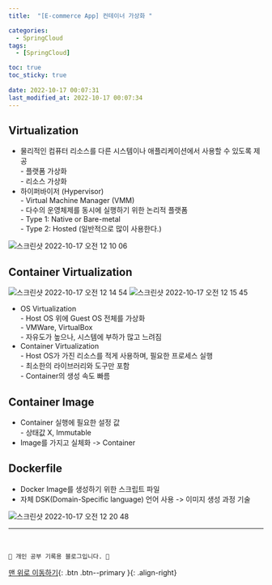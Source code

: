 ```yaml
---
title:  "[E-commerce App] 컨테이너 가상화 "

categories:
  - SpringCloud
tags:
  - [SpringCloud]

toc: true
toc_sticky: true
 
date: 2022-10-17 00:07:31
last_modified_at: 2022-10-17 00:07:34
---
```


## Virtualization
- 물리적인 컴퓨터 리소스를 다른 시스템이나 애플리케이션에서 사용할 수 있도록 제공<br>- 플랫폼 가상화<br>- 리소스 가상화
- 하이퍼바이저 (Hypervisor)<br>- Virtual Machine Manager (VMM)<br>- 다수의 운영체제를 동시에 실행하기 위한 논리적 플랫폼<br>- Type 1: Native or Bare-metal<br>- Type 2: Hosted (일반적으로 많이 사용한다.)

![스크린샷 2022-10-17 오전 12 10 06](https://user-images.githubusercontent.com/59405576/196043167-b539b5d4-857a-40f9-bcf3-2526ab36263d.png)

## Container Virtualization
![스크린샷 2022-10-17 오전 12 14 54](https://user-images.githubusercontent.com/59405576/196043357-79b9b86b-dc9f-4da0-aa20-08a56bf5cee0.png)
![스크린샷 2022-10-17 오전 12 15 45](https://user-images.githubusercontent.com/59405576/196043383-06ecb970-9469-4174-bfa6-3d0c71274936.png)

- OS Virtualization<br>- Host OS 위에 Guest OS 전체를 가상화<br>- VMWare, VirtualBox<br>- 자유도가 높으나, 시스템에 부하가 많고 느려짐
- Container Virtualization<br>- Host OS가 가진 리소스를 적게 사용하며, 필요한 프로세스 실행<br>- 최소한의 라이브러리와 도구만 포함<br>- Container의 생성 속도 빠름

## Container Image
- Container 실행에 필요한 설정 값<br>- 상태값 X, Immutable
- Image를 가지고 실체화 -> Container

## Dockerfile
- Docker Image를 생성하기 위한 스크립트 파일
- 자체 DSK(Domain-Specific language) 언어 사용 -> 이미지 생성 과정 기술

![스크린샷 2022-10-17 오전 12 20 48](https://user-images.githubusercontent.com/59405576/196043604-c3db82f7-cc58-4e18-80cf-d38bf40dcd12.png)

















***
<br>


    💛 개인 공부 기록용 블로그입니다. 👻

[맨 위로 이동하기](#){: .btn .btn--primary }{: .align-right}